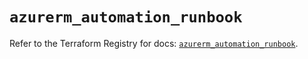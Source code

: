 # `azurerm_automation_runbook`

Refer to the Terraform Registry for docs: [`azurerm_automation_runbook`](https://registry.terraform.io/providers/hashicorp/azurerm/3.103.1/docs/resources/automation_runbook).
